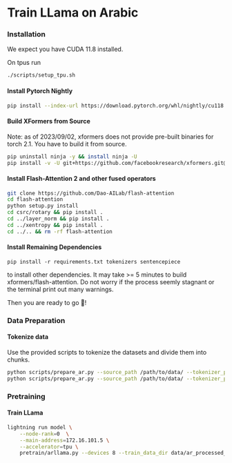 # Train LLama on Arabic

### Installation

We expect you have CUDA 11.8 installed.

On tpus run

```bash
./scripts/setup_tpu.sh
```

#### Install Pytorch Nightly

```bash
pip install --index-url https://download.pytorch.org/whl/nightly/cu118 --pre 'torch>=2.1.0dev'
```

#### Build XFormers from Source

Note: as of 2023/09/02, xformers does not provide pre-built binaries for torch 2.1. You have to build it from source.

```bash
pip uninstall ninja -y && install ninja -U
pip install -v -U git+https://github.com/facebookresearch/xformers.git@main#egg=xformers
```

#### Install Flash-Attention 2 and other fused operators

```bash
git clone https://github.com/Dao-AILab/flash-attention
cd flash-attention
python setup.py install
cd csrc/rotary && pip install .
cd ../layer_norm && pip install .
cd ../xentropy && pip install .
cd ../.. && rm -rf flash-attention
```

#### Install Remaining Dependencies

```
pip install -r requirements.txt tokenizers sentencepiece
```

to install other dependencies.
It may take >= 5 minutes to build xformers/flash-attention. Do not worry if the process seemly stagnant or the terminal print out many warnings.

Then you are ready to go 🎉!

### Data Preparation

#### Tokenize data

Use the provided scripts to tokenize the datasets and divide them into chunks.

```bash
python scripts/prepare_ar.py --source_path /path/to/data/ --tokenizer_path data/llama --destination_path data/ar_processed_train --split train --percentage 1.0
python scripts/prepare_ar.py --source_path /path/to/data/ --tokenizer_path data/llama --destination_path data/ar_processed --split val --percentage 1.0
```

### Pretraining

#### Train LLama

```bash
lightning run model \
    --node-rank=0  \
    --main-address=172.16.101.5 \
    --accelerator=tpu \
    pretrain/arllama.py --devices 8 --train_data_dir data/ar_processed_train  --val_data_dir data/ar_processed_val
```
